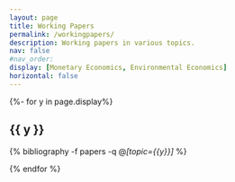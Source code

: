 ```yaml
---
layout: page
title: Working Papers
permalink: /workingpapers/
description: Working papers in various topics.
nav: false
#nav_order:
display: [Monetary Economics, Environmental Economics]
horizontal: false
---
```




<!-- _pages/workingpapers.md -->
<div class="publications">


{%- for y in page.display%}
<h2 class="topic">{{ y }}</h2>

{% bibliography -f papers -q @*[topic={{y}}]* %}

{% endfor %}




</div>

